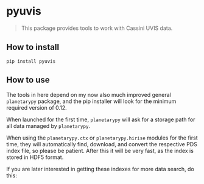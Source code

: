 # pyuvis
> This package provides tools to work with Cassini UVIS data.


## How to install

`pip install pyuvis`

## How to use

The tools in here depend on my now also much improved general `planetarypy` package, and the pip installer will look for the minimum required version of 0.12.

When launched for the first time, `planetarypy` will ask for a storage path for all data managed by `planetarypy`.

When using the `planetarypy.ctx` or `planetarypy.hirise` modules for the first time, they will automatically find, download, and convert the respective PDS index file, so please be patient.
After this it will be very fast, as the index is stored in HDF5 format.

If you are later interested in getting these indexes for more data search, do this:

